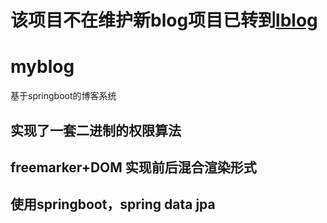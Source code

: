 # 该项目不在维护新blog项目已转到[lblog](https://github.com/zzlhr/lblog)

# myblog
基于springboot的博客系统

## 实现了一套二进制的权限算法
## freemarker+DOM 实现前后混合渲染形式
## 使用springboot，spring data jpa
